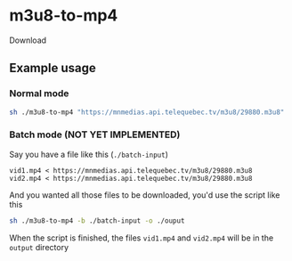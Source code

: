 # m3u8-to-mp4

Download

## Example usage

### Normal mode

```sh
sh ./m3u8-to-mp4 "https://mnmedias.api.telequebec.tv/m3u8/29880.m3u8" ./some-random-vid.mp4
```

### Batch mode (NOT YET IMPLEMENTED)

Say you have a file like this (`./batch-input`)

```
vid1.mp4 < https://mnmedias.api.telequebec.tv/m3u8/29880.m3u8
vid2.mp4 < https://mnmedias.api.telequebec.tv/m3u8/29880.m3u8
```

And you wanted all those files to be downloaded, you'd use the script like this

```sh
sh ./m3u8-to-mp4 -b ./batch-input -o ./ouput
```

When the script is finished, the files `vid1.mp4` and `vid2.mp4` will be in the `output` directory